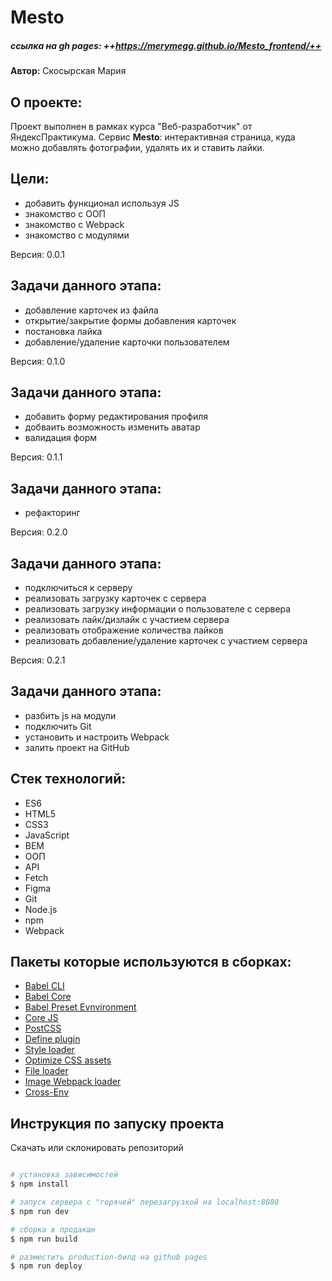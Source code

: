 # Mesto
##### ссылка на gh pages: ++https://merymegg.github.io/Mesto_frontend/++

**Автор:** Скосырская Мария

## О проекте:
Проект выполнен в рамках курса "Веб-разработчик" от ЯндексПрактикума.
Сервис **Mesto**: интерактивная страница, куда можно добавлять фотографии, удалять их и ставить лайки.

## Цели:
- добавить функционал используя JS
- знакомство с ООП
- знакомство с Webpack
- знакомство с модулями

Версия: 0.0.1

## Задачи данного этапа:
- добавление карточек из файла
- открытие/закрытие формы добавления карточек
- постановка лайка
- добавление/удаление карточки пользователем

Версия: 0.1.0

## Задачи данного этапа:
- добавить форму редактирования профиля
- добваить возможность изменить аватар
- валидация форм

Версия: 0.1.1

## Задачи данного этапа:
- рефакторинг

Версия: 0.2.0

## Задачи данного этапа:
- подключиться к серверу
- реализовать загрузку карточек с сервера
- реализовать загрузку информации о пользователе с сервера
- реализовать лайк/дизлайк с участием сервера
- реализовать отображение количества лайков
- реализовать добавление/удаление карточек с участием сервера

Версия: 0.2.1

## Задачи данного этапа:
- разбить js на модули
- подключить Git
- установить и настроить Webpack
- залить проект на GitHub

## Стек технологий:

- ES6
- HTML5
- CSS3
- JavaScript
- BEM
- ООП
- API
- Fetch
- Figma
- Git
- Node.js
- npm
- Webpack

## Пакеты которые используются в сборках:

- [Babel CLI](https://babeljs.io/docs/en/babel-cli#docsNav)
- [Babel Core](https://babeljs.io/docs/en/babel-core)
- [Babel Preset Evnvironment](https://babeljs.io/docs/en/babel-preset-env#docsNav)
- [Сore JS](https://github.com/zloirock/core-js#readme)
- [PostCSS](https://postcss.org/)
- [Define plugin](https://webpack.js.org/plugins/define-plugin/)
- [Style loader](https://github.com/webpack-contrib/style-loader)
- [Optimize CSS assets](https://www.npmjs.com/package/optimize-css-assets-webpack-plugin)
- [File loader](https://github.com/webpack-contrib/file-loader)
- [Image Webpack loader](https://www.npmjs.com/package/image-webpack-loader)
- [Cross-Env](https://www.npmjs.com/package/cross-env)

## Инструкция по запуску проекта

Скачать или склонировать репозиторий

```bash

# установка зависимостей
$ npm install

# запуск сервера с "горячей" перезагрузкой на localhost:8080
$ npm run dev

# сборка в продакшн
$ npm run build

# разместить production-билд на github pages
$ npm run deploy


```